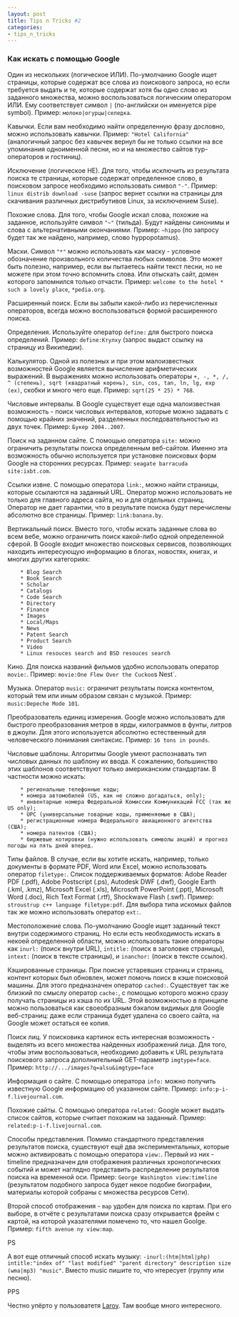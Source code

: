 ```yaml
---
layout: post
title: Tips n Tricks #2
categories:
- tips_n_tricks
---
```

### Как искать с помощью Google

Один из нескольких (логическое ИЛИ). По-умолчанию Google ищет страницы, которые содержат все слова из поискового запроса, но если требуется выдать и те, которые содержат хотя бы одно слово из заданного множества, можно воспользоваться логическим оператором ИЛИ. Ему соответствует символ `|` (по-английски он именуется pipe symbol). Пример: `молоко|огурцы|селедка`.

Кавычки. Если вам необходимо найти определенную фразу дословно, можно использовать кавычки. Пример: `"Hotel California"` (аналогичный запрос без кавычек вернул бы не только ссылки на все упоминания одноименной песни, но и на множество сайтов тур-операторов и гостиниц).

Исключение (логическое НЕ). Для того, чтобы исключить из результата поиска те страницы, которые содержат определенное слово, в поисковом запросе необходимо использовать символ `"-"`. Пример: `linux distrib download -suse` (запрос вернет ссылки на страницы для скачивания различных дистрибутивов Linux, за исключением Suse).

Похожие слова. Для того, чтобы Google искал слова, похожие на заданное, используйте символ `"~"` (тильда). Будут найдены синонимы и слова с альтернативными окончаниями. Пример: `~hippo` (по запросу будет так же найдено, например, слово hyppopotamus).

Маски. Символ `"*"` можно использовать как маску - условное обозначение произвольного количества любых символов. Это может быть полезно, например, если вы пытаетесь найти текст песни, но не можете при этом точно вспомнить слова. Или отыскать сайт, домен которого запомнился только отчасти. Пример: `welcome to the hotel * such a lovely place`, `*pedia.org`.

Расширенный поиск. Если вы забыли какой-либо из перечисленных операторов, всегда можно воспользоваться формой расширенного поиска.

Определения. Используйте оператор `define:` для быстрого поиска определений. Пример: `define:Ктулху` (запрос выдаст ссылку на страницу из Википедии).

Калькулятор. Одной из полезных и при этом малоизвестных возможностей Google является вычисление арифметических выражений. В выражениях можно использовать операторы `+, -, *, /, ^ (степень), sqrt (квадратный корень), sin, cos, tan, ln, lg, exp (ex)`, скобки и много чего еще. Пример: `sqrt(25 * 25) * 768`.

Числовые интервалы. В Google существует еще одна малоизвестная возможность - поиск числовых интервалов, которые можно задавать с помощью крайних значений, разделенных последовательностью из двух точек. Пример: `Букер 2004..2007`.

Поиск на заданном сайте. С помощью оператора `site:` можно ограничить результаты поиска определенным веб-сайтом. Именно эта возможность обычно используется при установке поисковых форм Google на сторонних ресурсах. Пример: `seagate barracuda site:ixbt.com`.

Ссылки извне. С помощью оператора `link:`, можно найти страницы, которые ссылаются на заданный URL. Оператор можно использовать не только для главного адреса сайта, но и для отдельных страниц. Оператор не дает гарантии, что в результате поиска будут перечислены абсолютно все страницы. Пример: `link:banana.by`.

Вертикальный поиск. Вместо того, чтобы искать заданные слова во всем вебе, можно ограничить поиск какой-либо одной определенной сферой. В Google входит множество поисковых сервисов, позволяющих находить интересующую информацию в блогах, новостях, книгах, и многих других категориях:
        
        * Blog Search
        * Book Search
        * Scholar
        * Catalogs
        * Code Search
        * Directory
        * Finance
        * Images
        * Local/Maps
        * News
        * Patent Search
        * Product Search
        * Video
        * Linux resouces search and BSD resouces search

Кино. Для поиска названий фильмов удобно использовать оператор `movie:`. Пример: `movie:One Flew Over the Cuckoo`s Nest`.

Музыка. Оператор `music:` ограничит результаты поиска контентом, который тем или иным образом связан с музыкой. Пример: `music:Depeche Mode 101`.

Преобразователь единиц измерения. Google можно использовать для быстрого преобразования метров в ярды, килограммов в фунты, литров в джоули. Для этого используется абсолютно естественный для человеческого понимания синтаксис. Пример: `16 tons in pounds`.

Числовые шаблоны. Алгоритмы Google умеют распознавать тип числовых данных по шаблону их ввода. К сожалению, большинство этих шаблонов соответствуют только американским стандартам. В частности можно искать:
        
        * региональные телефонные коды;
        * номера автомобилей (US, как не сложно догадаться, only);
        * инвентарные номера Федеральной Комиссии Коммуникаций FCC (так же US only);
        * UPC (универсальные товарные коды, применяемые в США);
        * регистрационные номера Федерального авиационного агентства (США);
        * номера патентов (США);
        * биржевые котировки (нужно использовать символы акций) и прогноз погоды на пять дней вперед.

Типы файлов. В случае, если вы хотите искать, например, только документы в формате PDF, Word или Excel, можно использовать оператор `filetype:`. Список поддерживаемых форматов: Adobe Reader PDF (.pdf), Adobe Postscript (.ps), Autodesk DWF (.dwf), Google Earth (.kml, .kmz), Microsoft Excel (.xls), Microsoft PowerPoint (.ppt), Microsoft Word (.doc), Rich Text Format (.rtf), Shockwave Flash (.swf). Пример: `stroustrup c++ language filetype:pdf`. Для выбора типа искомых файлов так же можно использовать оператор `ext:`.

Местоположение слова. По-умолчанию Google ищет заданный текст внутри содержимого страниц. Но если есть необходимость искать в некоей определенной области, можно использовать такие операторы как `inurl:` (поиск внутри URL), `intitle:` (поиск в заголовке страницы), `intext:` (поиск в тексте страницы), и `inanchor:` (поиск в тексте ссылок).

Кэшированные страницы. При поиске устаревших страниц и страниц, контент которых был обновлен, может помочь поиск в кэше поисковой машины. Для этого предназначен оператор `cached:`. Существует так же близкий по смыслу оператор `cache:`, с помощью которого можно сразу получать страницы из кэша по их URL. Этой возможностью в принципе можно пользоваться как своеобразным бэкапом видимых для Google веб-страниц: даже если страница будет удалена со своего сайта, на Google может остаться ее копия.

Поиск лиц. У поисковика картинок есть интересная возможность - выделять из всего множества найденных изображений лица. Для того, чтобы этим воспользоваться, необходимо добавить к URL результата поискового запроса дополнительный GET-параметр `imgtype=face`. Пример: `http://.../images?q=alsu&imgtype=face`

Информация о сайте. С помощью оператора `info:` можно получить известную Google информацию об указанном сайте. Пример: `info:p-i-f.livejournal.com`.

Похожие сайты. С помощью оператора `related:` Google может выдать список сайтов, которые считает похожим на заданный. Пример: `related:p-i-f.livejournal.com`.

Способы представления. Помимо стандартного представления результатов поиска, существуют ещё два экспериментальных, которые можно активировать с помощью оператора `view:`. Первый из них - timeline предназначен для отображения различных хронологических событий и может наглядно представить распределение результатов поиска на временной оси. Пример: `George Washington view:timeline` (результатом подобного запроса будет некое подобие биографии, материалы которой собраны с множества ресурсов Сети).

Второй способ отображения - `map` удобен для поиска по картам. При его выборе, в отчёте с результатами поиска сразу открывается фрейм с картой, на которой указателями помечено то, что нашел Goolge. Пример: `fifth avenue ny view:map`. 

PS

А вот еще отличный способ искать музыку: `-inurl:(htm|html|php) intitle:"index of" "last modified" "parent directory" description size (wma|mp3) "music"`. Вместо music пишите то, что нтересует (группу или песню).

PPS 

Честно упёрто у пользоватетя [Laroy](http://laroy-ru.livejournal.com/tag/%D0%98%D0%A2). Там вообще много интересного.
